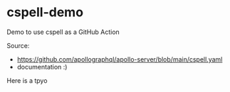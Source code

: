 # cspell-demo

Demo to use cspell as a GitHub Action

Source:

- <https://github.com/apollographql/apollo-server/blob/main/cspell.yaml>
- documentation :)

Here is a tpyo
